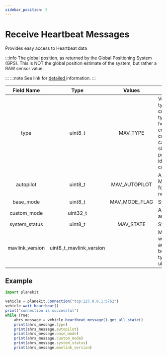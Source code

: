 ```yaml
---
sidebar_position: 5
---
```


# Receive Heartbeat Messages

Provides easy access to Heartbeat data

:::info
The global position, as returned by the Global Positioning System (GPS). This is NOT the global position estimate of the system, but rather a RAW sensor value.

:::
:::note
See link for [detailed ](https://mavlink.io/en/messages/common.html#GPS_RAW_INT) information. 
:::

|  **Field Name** |         **Type**        |   **Values**  | **Description**                                                                                                                                                                                                                                                         |   |
|:---------------:|:-----------------------:|:-------------:|-------------------------------------------------------------------------------------------------------------------------------------------------------------------------------------------------------------------------------------------------------------------------|:-:|
| type            | uint8_t                 | MAV_TYPE      | Vehicle or component type. For a flight controller component the vehicle type (quadrotor, helicopter, etc.). For other components the component type (e.g. camera, gimbal, etc.). This should be used in preference to component id for identifying the component type. |   |
| autopilot       | uint8_t                 | MAV_AUTOPILOT | Autopilot type / class. Use MAV_AUTOPILOT_INVALID for components that are not flight controllers.                                                                                                                                                                       |   |
| base_mode       | uint8_t                 | MAV_MODE_FLAG | System mode bitmap.                                                                                                                                                                                                                                                     |   |
| custom_mode     | uint32_t                |               | A bitfield for use for autopilot-specific flags                                                                                                                                                                                                                         |   |
| system_status   | uint8_t                 | MAV_STATE     | System status flag.                                                                                                                                                                                                                                                     |   |
| mavlink_version | uint8_t_mavlink_version |               | MAVLink version, not writable by user, gets added by protocol because of magic data type: uint8_t_mavlink_version                                                                                                                                                       |   |

## Example


```jsx title="receive_gps_data.py"
import planekit

vehicle = planekit.Connection("tcp:127.0.0.1:5762")
vehicle.wait_heartbeat()
print("connection is successful")
while True:
    ahrs_message = vehicle.heartbeat_message().get_all_state()
    print(ahrs_message.type)
    print(ahrs_message.autopilot)
    print(ahrs_message.base_mode)
    print(ahrs_message.custom_mode)
    print(ahrs_message.system_status)
    print(ahrs_message.mavlink_version)
```

